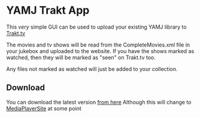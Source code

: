 YAMJ Trakt App
==============

This *very* simple GUI can be used to upload your existing YAMJ library to [Trakt.tv](http://trakt.tv)

The movies and tv shows will be read from the CompleteMovies.xml file in your
jukebox and uploaded to the website. If you have the shows marked as watched,
then they will be marked as "seen" on Trakt.tv too.

Any files not marked as watched will just be added to your collection.

Download
--------
You can download the latest version [from here](https://github.com/Omertron/yamjtrakt/tree/master/release)
Although this will change to [MediaPlayerSite](http://mediaplayersite.com/) at some point